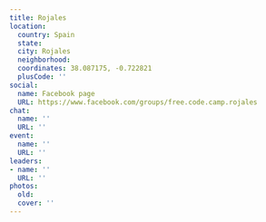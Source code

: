 ```yaml
---
title: Rojales
location:
  country: Spain
  state: 
  city: Rojales
  neighborhood: 
  coordinates: 38.087175, -0.722821
  plusCode: ''
social:
  name: Facebook page
  URL: https://www.facebook.com/groups/free.code.camp.rojales
chat:
  name: ''
  URL: ''
event:
  name: ''
  URL: ''
leaders:
- name: ''
  URL: ''
photos:
  old: 
  cover: ''
---
```

